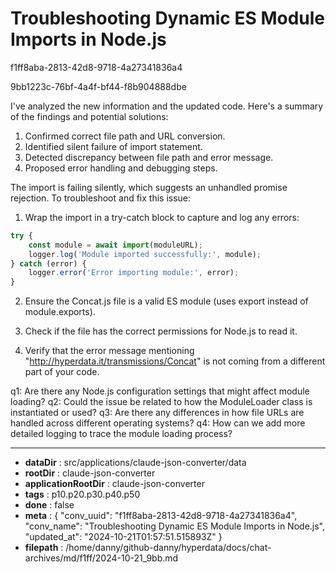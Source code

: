 # Troubleshooting Dynamic ES Module Imports in Node.js

f1ff8aba-2813-42d8-9718-4a27341836a4

9bb1223c-76bf-4a4f-bf44-f8b904888dbe

 I've analyzed the new information and the updated code. Here's a summary of the findings and potential solutions:

1. Confirmed correct file path and URL conversion.
2. Identified silent failure of import statement.
3. Detected discrepancy between file path and error message.
4. Proposed error handling and debugging steps.

The import is failing silently, which suggests an unhandled promise rejection. To troubleshoot and fix this issue:

1. Wrap the import in a try-catch block to capture and log any errors:

```javascript
try {
    const module = await import(moduleURL);
    logger.log('Module imported successfully:', module);
} catch (error) {
    logger.error('Error importing module:', error);
}
```

2. Ensure the Concat.js file is a valid ES module (uses export instead of module.exports).

3. Check if the file has the correct permissions for Node.js to read it.

4. Verify that the error message mentioning "http://hyperdata.it/transmissions/Concat" is not coming from a different part of your code.

q1: Are there any Node.js configuration settings that might affect module loading?
q2: Could the issue be related to how the ModuleLoader class is instantiated or used?
q3: Are there any differences in how file URLs are handled across different operating systems?
q4: How can we add more detailed logging to trace the module loading process?

---

* **dataDir** : src/applications/claude-json-converter/data
* **rootDir** : claude-json-converter
* **applicationRootDir** : claude-json-converter
* **tags** : p10.p20.p30.p40.p50
* **done** : false
* **meta** : {
  "conv_uuid": "f1ff8aba-2813-42d8-9718-4a27341836a4",
  "conv_name": "Troubleshooting Dynamic ES Module Imports in Node.js",
  "updated_at": "2024-10-21T01:57:51.515893Z"
}
* **filepath** : /home/danny/github-danny/hyperdata/docs/chat-archives/md/f1ff/2024-10-21_9bb.md